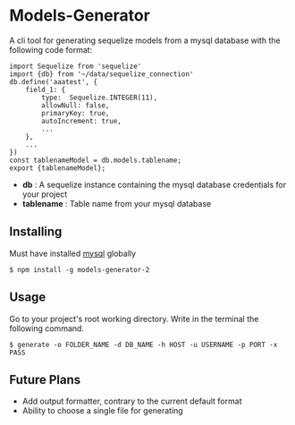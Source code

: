 # Models-Generator
A cli tool for generating sequelize models from a mysql database with the following code format:
```
import Sequelize from 'sequelize'
import {db} from '~/data/sequelize_connection'
db.define('aaatest', {
    field_1: {
        type:  Sequelize.INTEGER(11),
        allowNull: false,
        primaryKey: true,
        autoIncrement: true,
        ...
    },
    ...
})
const tablenameModel = db.models.tablename;
export {tablenameModel};
```
- **db** : A sequelize instance containing the  mysql database credentials for your project
- **tablename** : Table name from your mysql database

## Installing
Must have installed [mysql](https://www.npmjs.com/package/mysql) globally

```
$ npm install -g models-generator-2
```

## Usage
Go to your project's root working directory.
Write in the terminal the following command.

```
$ generate -o FOLDER_NAME -d DB_NAME -h HOST -u USERNAME -p PORT -x PASS
```

## Future Plans
- Add output formatter, contrary to the current default format
- Ability to choose a single file for generating
